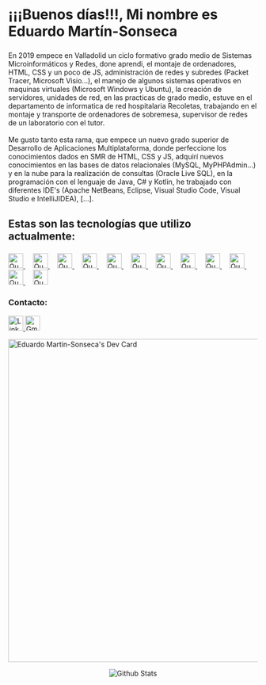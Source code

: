 <h1 align="left">¡¡¡Buenos días!!!, Mi nombre es Eduardo Martín-Sonseca</h1>

###

<p align="left">
  En 2019 empece en Valladolid un ciclo formativo grado medio de Sistemas Microinformáticos y
  Redes, done aprendi, el montaje de ordenadores, HTML, CSS y un poco de JS,
  administración de redes y subredes (Packet Tracer, Microsoft Visio...), el
  manejo de algunos sistemas operativos en maquinas virtuales (Microsoft Windows y Ubuntu), la
  creación de servidores, unidades de red, en las practicas de grado medio,
  estuve en el departamento de informatica de red hospitalaria Recoletas,
  trabajando en el montaje y transporte de ordenadores de sobremesa, supervisor
  de redes de un laboratorio con el tutor.<br /><br />Me gusto tanto esta rama,
  que empece un nuevo grado superior de Desarrollo de Aplicaciones
  Multiplataforma, donde perfeccione los conocimientos dados en SMR de HTML, CSS
  y JS, adquirí nuevos conocimientos en las bases de datos relacionales (MySQL,
  MyPHPAdmin...) y en la nube para la realización de consultas (Oracle Live
  SQL), en la programación con el lenguaje de Java, C# y
  Kotlin, he trabajado con diferentes IDE's (Apache NetBeans, Eclipse, Visual
  Studio Code, Visual Studio e IntelliJIDEA), [...].
</p>

###

<h2 align="left">Estas son las tecnologías que utilizo actualmente:</h2>

###

<div align="left">
  <a href="https://developer.mozilla.org/es/docs/Glossary/HTML5" target="_blank">
    <img src="https://cdn.jsdelivr.net/gh/devicons/devicon/icons/html5/html5-original.svg" alt="Que es HTML5"
      width="30" />
  </a>
  &nbsp;&nbsp;&nbsp;

  <a href="https://developer.mozilla.org/es/docs/Glossary/CSS" target="_blank">
    <img src="https://cdn.jsdelivr.net/gh/devicons/devicon/icons/css3/css3-original.svg" alt="Que es CSS" width="30" />
  </a>
  &nbsp;&nbsp;&nbsp;

  <a href="https://developer.mozilla.org/es/docs/Web/JavaScript" target="_blank">
    <img src="https://cdn.jsdelivr.net/gh/devicons/devicon/icons/javascript/javascript-original.svg"
      alt="Que es JavaScript" width="30" />
  </a>
  &nbsp;&nbsp;&nbsp;

  <a href="https://www.java.com/es/download/help/whatis_java.html" target="_blank">
    <img src="https://cdn.jsdelivr.net/gh/devicons/devicon/icons/java/java-original.svg" alt="Que es Java" width="30" />
  </a>
  &nbsp;&nbsp;&nbsp;

  <a href="https://developer.android.com/kotlin/overview?hl=es-419" target="_blank">
    <img src="https://cdn.jsdelivr.net/gh/devicons/devicon/icons/kotlin/kotlin-original.svg" alt="Que es Kotlin"
      width="30" />
  </a>
  &nbsp;&nbsp;&nbsp;
    <a href="https://www.apple.com/co/swift/" target="_blank">
      <img src="https://cdn.jsdelivr.net/gh/devicons/devicon/icons/swift/swift-original.svg" alt="Que es Swift"
        width="30" />
    </a>
    &nbsp;&nbsp;&nbsp;
    <a href="https://learn.microsoft.com/es-es/dotnet/csharp/tour-of-csharp/" target="_blank">
      <img src="https://cdn.jsdelivr.net/gh/devicons/devicon/icons/csharp/csharp-original.svg" alt="Que es C#"
        width="30" />
    </a>
    &nbsp;&nbsp;&nbsp;
      <a href="https://git-scm.com/book/es/v2/Inicio---Sobre-el-Control-de-Versiones-Fundamentos-de-Git"
        target="_blank">
        <img src="https://cdn.jsdelivr.net/gh/devicons/devicon/icons/git/git-original.svg" alt="Que es Git"
          width="30" />
      </a>
      &nbsp;&nbsp;&nbsp;
        <a href="https://developer.android.com/studio/intro?hl=es-419" target="_blank">
          <img src="https://cdn.jsdelivr.net/gh/devicons/devicon/icons/androidstudio/androidstudio-original.svg"
            alt="Que es Android Studio" width="30" />
        </a>
        &nbsp;&nbsp;&nbsp;
        <a href="https://code.visualstudio.com/" target="_blank">
          <img src="https://cdn.jsdelivr.net/gh/devicons/devicon/icons/vscode/vscode-original.svg"
            alt="Que es Visual Studio Code" width="30" />
        </a>
        &nbsp;&nbsp;&nbsp;
        <a href="https://visualstudio.microsoft.com/es/#vs-section" target="_blank">
          <img src="https://cdn.jsdelivr.net/gh/devicons/devicon/icons/visualstudio/visualstudio-plain.svg"
            alt="Que es Visual Studio" width="30" />
        </a>
        &nbsp;&nbsp;&nbsp;
          <a href="https://slack.com/intl/es-es/help/articles/115004071768-%C2%BFQu%C3%A9-es-Slack-" target="_blank">
            <img src="https://cdn.jsdelivr.net/gh/devicons/devicon/icons/slack/slack-original.svg" alt="Que es Slack"
              width="30" />
          </a>
</div>

###

<h3 align="left">Contacto:</h3>

<div align="rigth">
  <a href="https://www.linkedin.com/in/eduardo-mart%C3%ADn-sonseca-b337281ab/" target="_blank">
    <img
      src="https://img.shields.io/static/v1?message=LinkedIn&logo=linkedin&label=&color=0077B5&logoColor=white&labelColor=&style=for-the-badge"
      height="30" alt="LinkedIn" />
  </a>
  <a href="mailto:martinsonsecaeduardo@gmail.com" target="_blank">
    <img
      src="https://img.shields.io/static/v1?message=Gmail&logo=gmail&label=&color=D14836&logoColor=white&labelColor=&style=for-the-badge"
      height="30" alt="Gmail" />
  </a>
</div>

<a href="https://app.daily.dev/eduardomartinsonseca" target="_blank"><img src="https://api.daily.dev/devcards/v2/PNiXdmfXA9HSPjTroDkMx.png?r=qtx&type=wide" width="652" alt="Eduardo Martin-Sonseca's Dev Card"/></a>

<p align="center">
        <img src="https://raw.githubusercontent.com/mayhemantt/mayhemantt/Update/svg/Bottom.svg" alt="Github Stats" />
</p>

###
